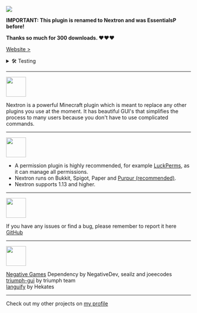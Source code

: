 <img src="https://cdn.discordapp.com/attachments/903181864116826112/1085873702295588874/Nextron_Banner.png" />


**IMPORTANT: This plugin is renamed to Nextron and was EssentialsP before!**

**Thanks so much for 300 downloads. ♥♥♥**

[Website >](https://essentialsp.tk/)

<details>
<summary>
🛠️ Testing
</summary>
<span>If you want to help me test my plugin, join the <a href="https://discord.gg/Y7SbYphVw9" >discord.</a></span>
</details>

***

<img src="https://cdn.discordapp.com/attachments/903181864116826112/1043082635221684295/About_purple.png" height="54px"/>

Nextron is a powerful Minecraft plugin which is meant to replace any other plugins you use at the moment. It has beautiful GUI's that simplifies the process to many users because you don't have to use complicated commands. 

***

<img src="https://cdn.discordapp.com/attachments/903181864116826112/1043087096182734859/Requirements_purple.png" height="54px"/>

- A permission plugin is highly recommended, for example [LuckPerms](https://luckperms.net/), as it can manage all permissions.
- Nextron runs on Bukkit, Spigot, Paper and [Purpur (recommended)](https://purpurmc.org/).
- Nextron supports 1.13 and higher.

***

<img src="https://cdn.discordapp.com/attachments/903181864116826112/1043082636240900147/Issue_purple.png" height="54px"/>

If you have any issues or find a bug, please remember to report it here [GitHub](https://github.com/0PandaDEV/Nextron/issues)

***

<img src="https://cdn.discordapp.com/attachments/903181864116826112/1043082635771134002/Credits_purple.png" height="54px"/>

[Negative Games](https://github.com/Negative-Games/Framework) Dependency by NegativeDev, seailz and joeecodes <br>
[triumph-gui](https://github.com/TriumphTeam/triumph-gui) by triumph team <br>
[languify](https://github.com/Hekates/Languify) by Hekates

***

Check out my other projects on [my profile](https://modrinth.com/user/PandaDEV)
